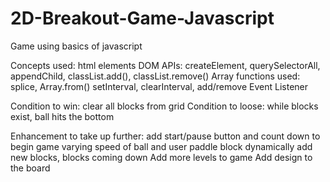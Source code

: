 # 2D-Breakout-Game-Javascript

Game using basics of javascript

Concepts used:
html elements
DOM APIs:  createElement, querySelectorAll, appendChild, classList.add(), classList.remove()
Array functions used: splice, Array.from()
setInterval, clearInterval, add/remove Event Listener


Condition to win: clear all blocks from grid
Condition to loose: while blocks exist, ball hits the bottom


Enhancement to take up further:
add start/pause button and count down to begin game
varying speed of ball and user paddle block
dynamically add new blocks, blocks coming down
Add more levels to game
Add design to the board
